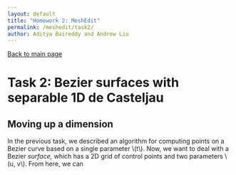 ```yaml
---
layout: default
title: "Homework 2: MeshEdit"
permalink: /meshedit/task2/
author: Aditya Baireddy and Andrew Liu
---
```

[Back to main page]({{site.baseurl}}/meshedit)
# Task 2: Bezier surfaces with separable 1D de Casteljau
## Moving up a dimension
In the previous task, we described an algorithm for computing points on a Bezier curve based on a single parameter \\(t\\).
Now, we want to deal with a Bezier *surface,* which has a 2D grid of control points and two parameters \\(u, v\\).
From here, we can 
